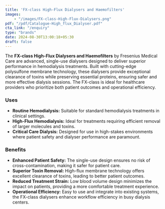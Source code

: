 ```yaml
---
title: 'FX-class High-Flux Dialysers and Haemofilters'
images: 
    - "/images/FX-class-High-Flux-Dialysers.png"
pdf: "/pdf/Catalogue-High_flux_Dialyser.pdf"
cta_link: "/enquiry"
type: "brands"
date: 2024-08-30T13:00:18+05:30
draft: false
---
```


<!-- ### Product Description -->

The **FX-class High-Flux Dialysers and Haemofilters** by Fresenius Medical Care are advanced, single-use dialysers designed to deliver superior performance in hemodialysis treatments. Built with cutting-edge polysulfone membrane technology, these dialysers provide exceptional clearance of toxins while preserving essential proteins, ensuring safer and more effective dialysis sessions. The FX-class is ideal for healthcare providers who prioritize both patient outcomes and operational efficiency.

<!-- ### Key Features

- **High-Flux Polysulfone Membrane:** Utilizes advanced membrane technology for efficient toxin removal while maintaining a high level of biocompatibility.
- **Single-Use Design:** Eliminates the risk of cross-contamination and ensures consistent performance with every use.
- **Low Blood Volume:** The dialyser is designed to minimize blood volume, reducing the strain on patients during treatment.
- **Streamlined Design:** Compact and ergonomic, the FX-class dialysers are easy to handle and integrate seamlessly into existing dialysis setups.
- **Enhanced Clearance:** Offers superior clearance rates for middle molecules and other uremic toxins, contributing to improved patient outcomes. -->

### Uses

- **Routine Hemodialysis:** Suitable for standard hemodialysis treatments in clinical settings.
- **High-Flux Hemodialysis:** Ideal for treatments requiring efficient removal of larger molecules and toxins.
- **Critical Care Dialysis:** Designed for use in high-stakes environments where patient safety and dialyser performance are paramount.
<!-- 
### Who Needs This Product?

- **Dialysis Centers:** Facilities that require reliable, high-performance dialysers for routine and specialized dialysis treatments.
- **Hospitals and Clinics:** Healthcare providers looking for a single-use, high-flux dialyser that minimizes risk and enhances treatment quality.
- **Home Dialysis Programs:** Programs that need single-use dialysers that are both effective and easy to handle in a home setting. -->

### Benefits

- **Enhanced Patient Safety:** The single-use design ensures no risk of cross-contamination, making it safer for patient care.
- **Superior Toxin Removal:** High-flux membrane technology offers excellent clearance of toxins, leading to better patient outcomes.
- **Reduced Treatment Strain:** Low blood volume design minimizes the impact on patients, providing a more comfortable treatment experience.
- **Operational Efficiency:** Easy to use and integrate into existing systems, the FX-class dialysers enhance workflow efficiency in busy dialysis centers.

